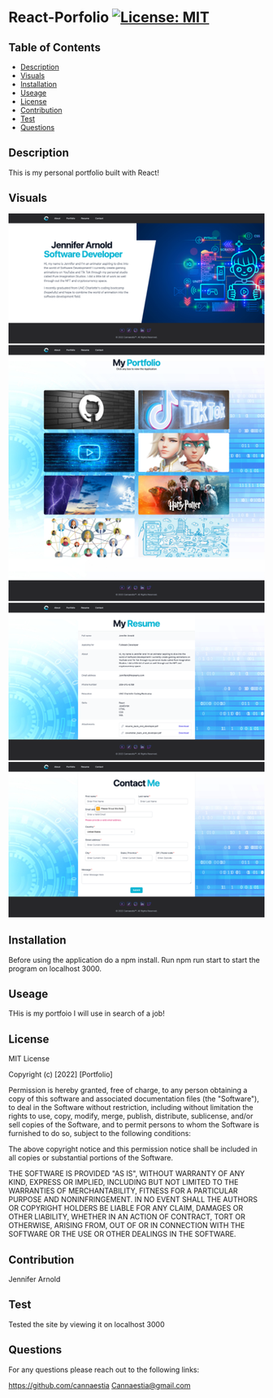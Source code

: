 # React-Porfolio [![License: MIT](https://img.shields.io/badge/License-MIT-yellow.svg)](https://opensource.org/licenses/MIT)
      
## Table of Contents
* [Description](#description)
* [Visuals](#visuals)
* [Installation](#installation)
* [Useage](#useage)
* [License](#license)
* [Contribution](#contribution)
* [Test](#test)
* [Questions](#questions)
  
## Description
This is my personal portfolio built with React!

## Visuals
![About](/images/React-App.png)
![Portfoio](/images/React-App2.png)
![Resume](/images/React-App3.png)
![Contact](/images/React-App4.png)


## Installation
Before using the application do a npm install. Run npm run start to start the program on localhost 3000.
      
## Useage
THis is my portfoio I will use in search of a job!
      
## License
MIT License

Copyright (c) [2022] [Portfolio]

Permission is hereby granted, free of charge, to any person obtaining a copy of this software and associated documentation files (the "Software"), to deal in the Software without restriction, including without limitation the rights to use, copy, modify, merge, publish, distribute, sublicense, and/or sell copies of the Software, and to permit persons to whom the Software is furnished to do so, subject to the following conditions:

The above copyright notice and this permission notice shall be included in all copies or substantial portions of the Software.

THE SOFTWARE IS PROVIDED "AS IS", WITHOUT WARRANTY OF ANY KIND, EXPRESS OR IMPLIED, INCLUDING BUT NOT LIMITED TO THE WARRANTIES OF MERCHANTABILITY, FITNESS FOR A PARTICULAR PURPOSE AND NONINFRINGEMENT. IN NO EVENT SHALL THE AUTHORS OR COPYRIGHT HOLDERS BE LIABLE FOR ANY CLAIM, DAMAGES OR OTHER LIABILITY, WHETHER IN AN ACTION OF CONTRACT, TORT OR OTHERWISE, ARISING FROM, OUT OF OR IN CONNECTION WITH THE SOFTWARE OR THE USE OR OTHER DEALINGS IN THE SOFTWARE.
      
## Contribution
Jennifer Arnold
      
## Test
Tested the site by viewing it on localhost 3000
      
## Questions
For any questions please reach out to the following links:

https://github.com/cannaestia
Cannaestia@gmail.com